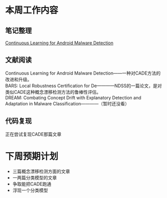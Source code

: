 # 本周工作内容  
## 笔记整理   
[Continuous Learning for Android Malware Detection](https://github.com/makabal/paper/blob/main/Continuous%20Learning%20for%20Android%20Malware%20Detection/Continuous%20Learning%20for%20Android%20Malware%20Detection.md)
## 文献阅读 
Continuous Learning for Android Malware Detection——一种对CADE方法的改进和升级。    
BARS: Local Robustness Certification for De————NDSS的一篇论文，是对类似CADE这种概念漂移检测方法的鲁棒性评估。   
DREAM: Combating Concept Drift with Explanatory  Detection and Adaptation in Malware Classification————（暂时还没看）
## 代码复现 
正在尝试复现CADE那篇文章
# 下周预期计划    
- 三篇概念漂移检测方面的文章  
- 一两篇分类模型的文章  
- 争取能把CADE跑通  
- 浮现一个分类模型  
  
